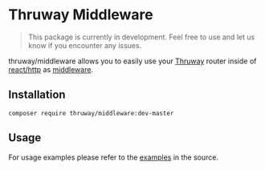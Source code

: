 Thruway Middleware
==================
>This package is currently in development. Feel free to use and let us know if you encounter any issues.

thruway/middleware allows you to easily use your [Thruway](https://github.com/voryx/Thruway) router
inside of [react/http](https://github.com/reactphp/http) as [middleware](https://github.com/reactphp/http#middleware).

Installation
------------
`composer require thruway/middleware:dev-master`

Usage
-----
For usage examples please refer to the [examples](https://github.com/thruway/middleware/tree/master/example)
in the source.